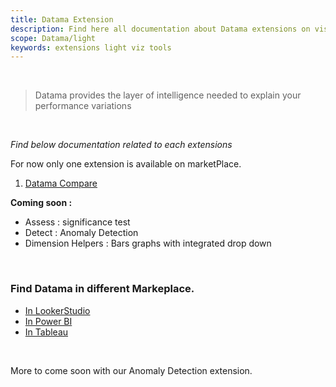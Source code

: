 ```yaml
---
title: Datama Extension
description: Find here all documentation about Datama extensions on visualization tools
scope: Datama/light
keywords: extensions light viz tools
---
```


<br/>

> Datama provides the layer of intelligence needed to explain your performance variations

<br/>

_Find below documentation related to each extensions_

For now only one extension is available on marketPlace. 


1. [Datama Compare]({{site.url}}/{{site.baseurl}}/extensions/Datama-compare/introduction.html)

**Coming soon :**
- Assess : significance test
- Detect : Anomaly Detection 
- Dimension Helpers : Bars graphs with integrated drop down

<br/>

### Find Datama in different Markeplace.
- [In LookerStudio]({{site.url}}/{{site.baseurl}}/extensions/how-to-use/looker-studio.html)
- [In Power BI]({{site.url}}/{{site.baseurl}}/extensions/how-to-use/power_bi.html)
- [In Tableau]({{site.url}}/{{site.baseurl}}/extensions/how-to-use/tableau.html)

<br>

More to come soon with our Anomaly Detection extension. 